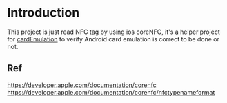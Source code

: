 # Introduction 

This project is just read NFC tag by using ios coreNFC, it's a helper project for [cardEmulation](https://github.com/underwindfall/NFCAndroid) to verify Android card emulation is correct to be done or not. 



## Ref
https://developer.apple.com/documentation/corenfc
https://developer.apple.com/documentation/corenfc/nfctypenameformat


